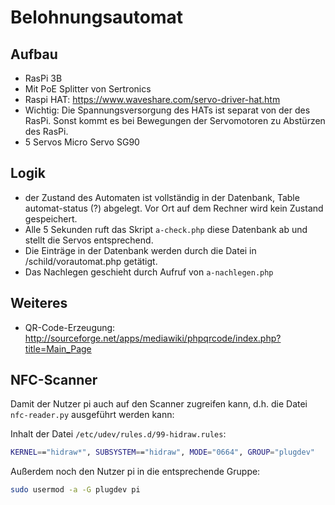 # Belohnungsautomat

## Aufbau
- RasPi 3B
- Mit PoE Splitter von Sertronics
- Raspi HAT: https://www.waveshare.com/servo-driver-hat.htm
- Wichtig: Die Spannungsversorgung des HATs ist separat von der des RasPi. Sonst kommt es bei Bewegungen der Servomotoren zu Abstürzen des RasPi.
- 5 Servos Micro Servo SG90

## Logik

- der Zustand des Automaten ist vollständig in der Datenbank, Table automat-status (?) abgelegt. Vor Ort auf dem Rechner wird kein Zustand gespeichert.
- Alle 5 Sekunden ruft das Skript `a-check.php` diese Datenbank ab und stellt die Servos entsprechend.
- Die Einträge in der Datenbank werden durch die Datei in /schild/vorautomat.php getätigt.
- Das Nachlegen geschieht durch Aufruf von `a-nachlegen.php`

## Weiteres

- QR-Code-Erzeugung: http://sourceforge.net/apps/mediawiki/phpqrcode/index.php?title=Main_Page

## NFC-Scanner

Damit der Nutzer pi auch auf den Scanner zugreifen kann, d.h. die Datei `nfc-reader.py` ausgeführt werden kann:

Inhalt der Datei `/etc/udev/rules.d/99-hidraw.rules`:
```bash
KERNEL=="hidraw*", SUBSYSTEM=="hidraw", MODE="0664", GROUP="plugdev"
```

Außerdem noch den Nutzer pi in die entsprechende Gruppe:
```bash
sudo usermod -a -G plugdev pi
```

